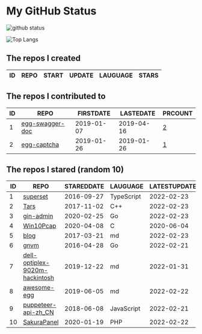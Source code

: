 # My GitHub Status

<img src="https://github-readme-stats-1.yihong0618.vercel.app/api?username=jc-lathander&show_icons=true&&&hide_title=true&count_private=true" alt="github status" />

![Top Langs](https://github-readme-stats-1.yihong0618.vercel.app/api/top-langs/?username=jc-lathander&layout=compact)

<!--START_SECTION:my_github-->
## The repos I created
| ID | REPO | START | UPDATE | LAUGUAGE | STARS |
|----|------|-------|--------|----------|-------|

## The repos I contributed to
| ID |                                REPO                                | FIRSTDATE  | LASTEDATE  |                                          PRCOUNT                                           |
|----|--------------------------------------------------------------------|------------|------------|--------------------------------------------------------------------------------------------|
|  1 | [egg-swagger-doc](https://github.com/Yanshijie-EL/egg-swagger-doc) | 2019-01-07 | 2019-04-16 | [2](https://github.com/Yanshijie-EL/egg-swagger-doc/pulls?q=is%3Apr+author%3Ajc-lathander) |
|  2 | [egg-captcha](https://github.com/Raoul1996/egg-captcha)            | 2019-01-26 | 2019-01-26 | [1](https://github.com/Raoul1996/egg-captcha/pulls?q=is%3Apr+author%3Ajc-lathander)        |

## The repos I stared (random 10)
| ID |                                             REPO                                              | STAREDDATE |  LAUGUAGE  | LATESTUPDATE |
|----|-----------------------------------------------------------------------------------------------|------------|------------|--------------|
|  1 | [superset](https://github.com/apache/superset)                                                | 2016-09-27 | TypeScript | 2022-02-23   |
|  2 | [Tars](https://github.com/TarsCloud/Tars)                                                     | 2017-11-02 | C++        | 2022-02-23   |
|  3 | [gin-admin](https://github.com/LyricTian/gin-admin)                                           | 2020-02-25 | Go         | 2022-02-23   |
|  4 | [Win10Pcap](https://github.com/pmsjt/Win10Pcap)                                               | 2020-04-08 | C          | 2020-06-04   |
|  5 | [blog](https://github.com/fouber/blog)                                                        | 2017-03-21 | md         | 2022-02-23   |
|  6 | [gnvm](https://github.com/Kenshin/gnvm)                                                       | 2016-04-28 | Go         | 2022-02-21   |
|  7 | [dell-optiplex-9020m-hackintosh](https://github.com/mingcheng/dell-optiplex-9020m-hackintosh) | 2019-12-22 | md         | 2022-01-31   |
|  8 | [awesome-egg](https://github.com/eggjs/awesome-egg)                                           | 2019-06-05 | md         | 2022-02-22   |
|  9 | [puppeteer-api-zh_CN](https://github.com/zhaoqize/puppeteer-api-zh_CN)                        | 2018-06-08 | JavaScript | 2022-02-21   |
| 10 | [SakuraPanel](https://github.com/ZeroDream-CN/SakuraPanel)                                    | 2020-01-19 | PHP        | 2022-02-22   |

<!--END_SECTION:my_github-->
